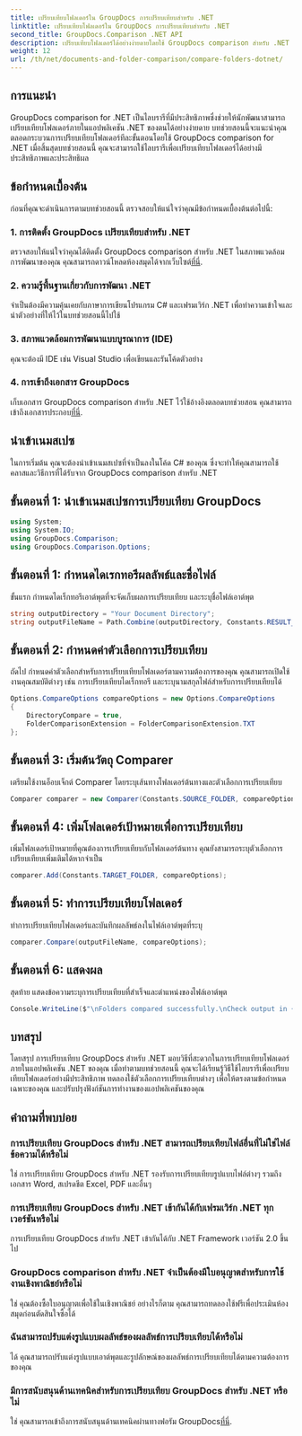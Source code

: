 ```yaml
---
title: เปรียบเทียบโฟลเดอร์ใน GroupDocs การเปรียบเทียบสำหรับ .NET
linktitle: เปรียบเทียบโฟลเดอร์ใน GroupDocs การเปรียบเทียบสำหรับ .NET
second_title: GroupDocs.Comparison .NET API
description: เปรียบเทียบโฟลเดอร์ได้อย่างง่ายดายโดยใช้ GroupDocs comparison สำหรับ .NET ปฏิบัติตามทีละขั้นตอนเพื่อการเปรียบเทียบโฟลเดอร์ที่มีประสิทธิภาพ ปรับปรุงแอปพลิเคชัน .NET ของคุณ
weight: 12
url: /th/net/documents-and-folder-comparison/compare-folders-dotnet/
---
```

## การแนะนำ
GroupDocs comparison for .NET เป็นไลบรารีที่มีประสิทธิภาพซึ่งช่วยให้นักพัฒนาสามารถเปรียบเทียบโฟลเดอร์ภายในแอปพลิเคชัน .NET ของตนได้อย่างง่ายดาย บทช่วยสอนนี้จะแนะนำคุณตลอดกระบวนการเปรียบเทียบโฟลเดอร์ทีละขั้นตอนโดยใช้ GroupDocs comparison for .NET เมื่อสิ้นสุดบทช่วยสอนนี้ คุณจะสามารถใช้ไลบรารีเพื่อเปรียบเทียบโฟลเดอร์ได้อย่างมีประสิทธิภาพและประสิทธิผล
## ข้อกำหนดเบื้องต้น
ก่อนที่คุณจะดำเนินการตามบทช่วยสอนนี้ ตรวจสอบให้แน่ใจว่าคุณมีข้อกำหนดเบื้องต้นต่อไปนี้:
### 1. การติดตั้ง GroupDocs เปรียบเทียบสำหรับ .NET
 ตรวจสอบให้แน่ใจว่าคุณได้ติดตั้ง GroupDocs comparison สำหรับ .NET ในสภาพแวดล้อมการพัฒนาของคุณ คุณสามารถดาวน์โหลดห้องสมุดได้จากเว็บไซต์[ที่นี่](https://releases.groupdocs.com/comparison/net/).
### 2. ความรู้พื้นฐานเกี่ยวกับการพัฒนา .NET
จำเป็นต้องมีความคุ้นเคยกับภาษาการเขียนโปรแกรม C# และเฟรมเวิร์ก .NET เพื่อทำความเข้าใจและนำตัวอย่างที่ให้ไว้ในบทช่วยสอนนี้ไปใช้
### 3. สภาพแวดล้อมการพัฒนาแบบบูรณาการ (IDE)
คุณจะต้องมี IDE เช่น Visual Studio เพื่อเขียนและรันโค้ดตัวอย่าง
### 4. การเข้าถึงเอกสาร GroupDocs
เก็บเอกสาร GroupDocs comparison สำหรับ .NET ไว้ใช้อ้างอิงตลอดบทช่วยสอน คุณสามารถเข้าถึงเอกสารประกอบ[ที่นี่](https://tutorials.groupdocs.com/comparison/net/).

## นำเข้าเนมสเปซ
ในการเริ่มต้น คุณจะต้องนำเข้าเนมสเปซที่จำเป็นลงในโค้ด C# ของคุณ ซึ่งจะทำให้คุณสามารถใช้คลาสและวิธีการที่ได้รับจาก GroupDocs comparison สำหรับ .NET
## ขั้นตอนที่ 1: นำเข้าเนมสเปซการเปรียบเทียบ GroupDocs
```csharp
using System;
using System.IO;
using GroupDocs.Comparison;
using GroupDocs.Comparison.Options;
```

## ขั้นตอนที่ 1: กำหนดไดเรกทอรีผลลัพธ์และชื่อไฟล์
ขั้นแรก กำหนดไดเร็กทอรีเอาต์พุตที่จะจัดเก็บผลการเปรียบเทียบ และระบุชื่อไฟล์เอาต์พุต
```csharp
string outputDirectory = "Your Document Directory";
string outputFileName = Path.Combine(outputDirectory, Constants.RESULT_FOLDER);
```
## ขั้นตอนที่ 2: กำหนดค่าตัวเลือกการเปรียบเทียบ
ถัดไป กำหนดค่าตัวเลือกสำหรับการเปรียบเทียบโฟลเดอร์ตามความต้องการของคุณ คุณสามารถเปิดใช้งานคุณสมบัติต่างๆ เช่น การเปรียบเทียบไดเร็กทอรี และระบุนามสกุลไฟล์สำหรับการเปรียบเทียบได้
```csharp
Options.CompareOptions compareOptions = new Options.CompareOptions
{
    DirectoryCompare = true,
    FolderComparisonExtension = FolderComparisonExtension.TXT
};
```
## ขั้นตอนที่ 3: เริ่มต้นวัตถุ Comparer
เตรียมใช้งานอ็อบเจ็กต์ Comparer โดยระบุเส้นทางโฟลเดอร์ต้นทางและตัวเลือกการเปรียบเทียบ
```csharp
Comparer comparer = new Comparer(Constants.SOURCE_FOLDER, compareOptions);
```
## ขั้นตอนที่ 4: เพิ่มโฟลเดอร์เป้าหมายเพื่อการเปรียบเทียบ
เพิ่มโฟลเดอร์เป้าหมายที่คุณต้องการเปรียบเทียบกับโฟลเดอร์ต้นทาง คุณยังสามารถระบุตัวเลือกการเปรียบเทียบเพิ่มเติมได้หากจำเป็น
```csharp
comparer.Add(Constants.TARGET_FOLDER, compareOptions);
```
## ขั้นตอนที่ 5: ทำการเปรียบเทียบโฟลเดอร์
ทำการเปรียบเทียบโฟลเดอร์และบันทึกผลลัพธ์ลงในไฟล์เอาต์พุตที่ระบุ
```csharp
comparer.Compare(outputFileName, compareOptions);
```
## ขั้นตอนที่ 6: แสดงผล
สุดท้าย แสดงข้อความระบุการเปรียบเทียบที่สำเร็จและตำแหน่งของไฟล์เอาต์พุต
```csharp
Console.WriteLine($"\nFolders compared successfully.\nCheck output in {Directory.GetCurrentDirectory()}.");
```

## บทสรุป
โดยสรุป การเปรียบเทียบ GroupDocs สำหรับ .NET มอบวิธีที่สะดวกในการเปรียบเทียบโฟลเดอร์ภายในแอปพลิเคชัน .NET ของคุณ เมื่อทำตามบทช่วยสอนนี้ คุณจะได้เรียนรู้วิธีใช้ไลบรารีเพื่อเปรียบเทียบโฟลเดอร์อย่างมีประสิทธิภาพ ทดลองใช้ตัวเลือกการเปรียบเทียบต่างๆ เพื่อให้ตรงตามข้อกำหนดเฉพาะของคุณ และปรับปรุงฟังก์ชันการทำงานของแอปพลิเคชันของคุณ
## คำถามที่พบบ่อย
### การเปรียบเทียบ GroupDocs สำหรับ .NET สามารถเปรียบเทียบไฟล์อื่นที่ไม่ใช่ไฟล์ข้อความได้หรือไม่
ใช่ การเปรียบเทียบ GroupDocs สำหรับ .NET รองรับการเปรียบเทียบรูปแบบไฟล์ต่างๆ รวมถึงเอกสาร Word, สเปรดชีต Excel, PDF และอื่นๆ
### การเปรียบเทียบ GroupDocs สำหรับ .NET เข้ากันได้กับเฟรมเวิร์ก .NET ทุกเวอร์ชันหรือไม่
การเปรียบเทียบ GroupDocs สำหรับ .NET เข้ากันได้กับ .NET Framework เวอร์ชัน 2.0 ขึ้นไป
### GroupDocs comparison สำหรับ .NET จำเป็นต้องมีใบอนุญาตสำหรับการใช้งานเชิงพาณิชย์หรือไม่
ใช่ คุณต้องซื้อใบอนุญาตเพื่อใช้ในเชิงพาณิชย์ อย่างไรก็ตาม คุณสามารถทดลองใช้ฟรีเพื่อประเมินห้องสมุดก่อนตัดสินใจซื้อได้
### ฉันสามารถปรับแต่งรูปแบบผลลัพธ์ของผลลัพธ์การเปรียบเทียบได้หรือไม่
ได้ คุณสามารถปรับแต่งรูปแบบเอาต์พุตและรูปลักษณ์ของผลลัพธ์การเปรียบเทียบได้ตามความต้องการของคุณ
### มีการสนับสนุนด้านเทคนิคสำหรับการเปรียบเทียบ GroupDocs สำหรับ .NET หรือไม่
 ใช่ คุณสามารถเข้าถึงการสนับสนุนด้านเทคนิคผ่านทางฟอรัม GroupDocs[ที่นี่](https://forum.groupdocs.com/c/comparison/12).